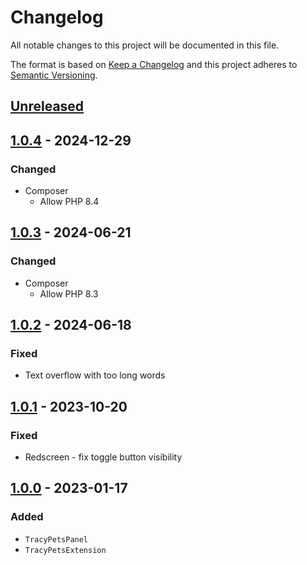 # Changelog

All notable changes to this project will be documented in this file.

The format is based on [Keep a Changelog](http://keepachangelog.com/en/1.0.0/)
and this project adheres to [Semantic Versioning](http://semver.org/spec/v2.0.0.html).

## [Unreleased](https://github.com/orisai/tracy-pets/compare/1.0.4...v1.x)

## [1.0.4](https://github.com/orisai/tracy-pets/compare/1.0.3...1.0.4) - 2024-12-29

### Changed

- Composer
	- Allow PHP 8.4

## [1.0.3](https://github.com/orisai/tracy-pets/compare/1.0.2...1.0.3) - 2024-06-21

### Changed

- Composer
	- Allow PHP 8.3

## [1.0.2](https://github.com/orisai/tracy-pets/compare/1.0.1...1.0.2) - 2024-06-18

### Fixed

- Text overflow with too long words

## [1.0.1](https://github.com/orisai/tracy-pets/compare/1.0.0...1.0.1) - 2023-10-20

### Fixed

- Redscreen - fix toggle button visibility

## [1.0.0](https://github.com/orisai/tracy-pets/releases/tag/1.0.0) - 2023-01-17

### Added

- `TracyPetsPanel`
- `TracyPetsExtension`
